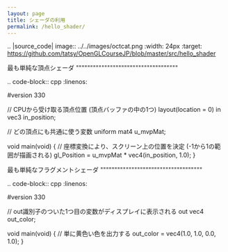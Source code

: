 ```yaml
---
layout: page
title: シェーダの利用 
permalink: /hello_shader/
---
```


.. |source_code| image:: ../../images/octcat.png
  :width: 24px
  :target: https://github.com/tatsy/OpenGLCourseJP/blob/master/src/hello_shader


最も単純な頂点シェーダ
""""""""""""""""""""""""""""""""""""

.. code-block:: cpp
  :linenos:

  #version 330

  // CPUから受け取る頂点位置 (頂点バッファの中の1つ)
  layout(location = 0) in vec3 in_position;

  // どの頂点にも共通に使う変数
  uniform mat4 u_mvpMat;

  void main(void) {
      // 座標変換により、スクリーン上の位置を決定 (-1から1の範囲が描画される)
      gl_Position = u_mvpMat * vec4(in_position, 1.0);
  }

最も単純なフラグメントシェーダ
""""""""""""""""""""""""""""""""""""

.. code-block:: cpp
  :linenos:

  #version 330

  // out識別子のついた1つ目の変数がディスプレイに表示される
  out vec4 out_color;

  void main(void) {
      // 単に黄色い色を出力する
      out_color = vec4(1.0, 1.0, 0.0, 1.0);
  }
